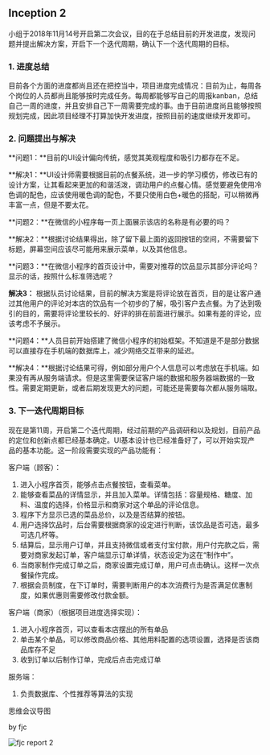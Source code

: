 ## Inception 2



小组于2018年11月14号开启第二次会议，目的在于总结目前的开发进度，发现问题并提出解决方案，开启下一个迭代周期，确认下一个迭代周期的目标。



### 1. 进度总结

目前各个方面的进度都尚且还在把控当中，项目进度完成情况：目前为止，每周各个岗位的人员都尚且能够按时完成任务。每周都能够写自己的周报kanban，总结自己一周的进度，并且安排自己下一周需要完成的事。由于目前进度尚且能够按照规划完成，因此项目经理不打算加快开发进度，按照目前的速度继续开发即可。





### 2. 问题提出与解决

**问题1：**目前的UI设计偏向传统，感觉其美观程度和吸引力都存在不足。

**解决1：**UI设计师需要根据目前的点餐系统，进一步的学习模仿，修改已有的设计方案，让其看起来更加的和谐活泼，调动用户的点餐心情。感觉要避免使用冷色调的配色，应该使用暖色调的配色，不要只使用白色+暖色的搭配，可以稍微再丰富一点，但是不要太花。

**问题2：**在微信的小程序每一页上面展示该店的名称是有必要的吗？

**解决2：**根据讨论结果得出，除了留下最上面的返回按钮的空间，不需要留下标题，屏幕空间应该尽可能用来展示菜单，以及其他信息。

**问题3：**在微信小程序的首页设计中，需要对推荐的饮品显示其部分评论吗？显示的话，按照什么标准筛选呢？

**解决3：** 根据队员讨论结果，目前的解决方案是将评论放在首页，目的是让客户通过其他用户的评论对本店的饮品有一个初步的了解，吸引客户去点餐。为了达到吸引的目的，需要将评论里较长的、好评的排在前面进行展示。如果有差的评论，应该考虑不予展示。

**问题4：**人员目前开始搭建了微信小程序的初始框架。不知道是不是部分数据可以直接存在手机端的数据库上，减少网络交互带来的延迟。

**解决4：**根据讨论结果可得，例如部分用户个人信息可以考虑放在手机端。如果没有再从服务端请求。但是这里需要保证客户端的数据和服务器端数据的一致性。需要定期更新，或者后期发现更大的问题，可能还是需要每次都从服务端取。



### 3. 下一迭代周期目标

现在是第11周，开启第二个迭代周期，经过前期的产品调研和以及规划，目前产品的定位和创新点都已经基本确定。UI基本设计也已经准备好了，可以开始实现产品的基本功能。这一阶段需要实现的产品功能有：

客户端（顾客）：

1. 进入小程序首页，能够点击点餐按钮，查看菜单。
2. 能够查看菜品的详情显示，并且加入菜单。详情包括：容量规格、糖度、加料、温度的选择，价格显示和商家对这个单品的评论信息。
3. 程序下方显示已选的菜品总价，以及是否结算的按钮。
4. 用户选择饮品时，后台需要根据商家的设定进行判断，该饮品是否可选，最多可选几杯等。
5. 结算后，显示用户订单，并且支持微信或者支付宝付款，用户付完款之后，需要对商家发起订单，客户端显示订单详情，状态设定为这在“制作中”。
6. 当商家制作完成订单之后，商家设置完成订单，用户可点击确认。这样一次点餐操作完成。
7. 根据会员制度，在下订单时，需要判断用户的本次消费行为是否满足优惠制度，如果优惠则需要修改付款金额。



客户端（商家）（根据项目进度选择实现）：

1. 进入小程序首页，可以查看本店摆出的所有单品
2. 单击某个单品，可以修改商品价格、其他用料配置的选项设置，选择是否该商品库存不足
3. 收到订单以后制作订单，完成后点击完成订单



服务端：

1. 负责数据库、个性推荐等算法的实现





思维会议导图

by fjc

![fjc report 2](https://github.com/2018SystemAnalysis/Wechat-Odering-System/tree/master/assets/images)
